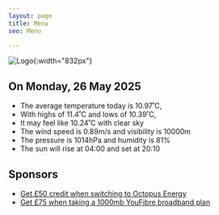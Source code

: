 ```yaml
---
layout: page
title: Menu
seo: Menu

---
```


![Logo](/images/logo.jpg){:width="832px"}

<!-- weather_marker starts -->
## On Monday, 26 May 2025

- The average temperature today is 10.97˚C,
- With highs of 11.4˚C and lows of 10.39˚C,
- It may feel like 10.24˚C with clear sky
- The wind speed is 0.89m/s and visibility is 10000m
- The pressure is 1014hPa and humidity is 81%
- The sun will rise at 04:00 and set at 20:10

<!-- weather_marker ends -->

## Sponsors

- [Get £50 credit when switching to Octopus Energy](https://bit.ly/3oD1nnS)
- [Get £75 when taking a 1000mb YouFibre broadband plan](https://aklam.io/91zWhU?)
